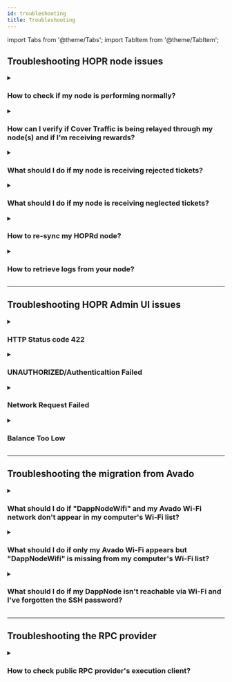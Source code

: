 ```yaml
---
id: troubleshooting
title: Troubleshooting
---
```


import Tabs from '@theme/Tabs';
import TabItem from '@theme/TabItem';

## Troubleshooting HOPR node issues

<details>
<summary> 
  
### How to check if my node is performing normally?  
</summary>

(**1**) Connect to your node via the [HOPR Admin UI](./node-management-admin-ui.md#access-the-hopr-admin-ui). If you encounter an error while trying to connect to your node, please refer to the [error codes](#troubleshooting-hopr-admin-ui-issues).

(**2**) Ensure you are using the latest versions of both **HOPRd** and the **HOPR Admin UI**. 

- You can check your current HOPRd node version on the "**INFO**" page under the "**Node**" section. To find the latest HOPRd version, visit [this link](./releases.md#hoprd-node-public-releases). 

- For the HOPR Admin UI version, check the bottom right corner of the interface. The most recent HOPR Admin UI version can be found [here](./releases.md#hopr-admin-ui-public-releases).

(**3**) On the "**INFO**" page, navigate to the "**Network**" section and ensure the "**Eligible**" status displays "**Yes**." If your node was recently created, it must be fully synced (**100%**) before it becomes eligible.

(**4**) In the "**INFO**" page, under the "**Network**" section, verify that the "**Sync process**" is at "**100%**."

(**5**) In the "**INFO**" page, check the "**Balances**" section and confirm that the "**xDai: Node**" balance is at least "**0.03 xDai**."

(**6**) In the "**INFO**" page, scroll to the "**Nodes on the network**" section and ensure the "**Announced**" node count exceeds **700** and the "**Connected**" node count is above **150**.

(**7**) On the "**TICKETS**" page, ensure that there are no "**Neglected**" or "**Rejected**" tickets.

(**8**) On the "**PEERS**" page, ensure that most of your peers have 100% quality (assuming your node has been running for at least 1 hour).

For DAppNode users, if the peer quality is below 100%, follow these steps:

- Connect to your DAppNode and navigate to the [HOPR package Config tab](http://my.dappnode/packages/my/hopr.public.dappnode.eth/config).
   
- In the bottom-right corner, click "**SHOW ADVANCED EDITOR**".

- Check the values for "**HOPRD_HEARTBEAT_INTERVAL**" and ensure it is set to the default value of "**20**". Similarly, confirm that "**HOPRD_HEARTBEAT_THRESHOLD**" is set to its default value of "**60**".

(**9**) On the "**CHANNELS: IN**" page, review the "**Unredeemed**" column for each incoming payment channel. Ensure that the values do not exceed **20%** above the threshold (the default threshold for ticket redemption is **30 wxHOPR**). If you’ve set a custom threshold, make sure the unredeemed value remains within **20%** of your custom setting.

The redemption process works as follows: once the unredeemed value reaches **30 wxHOPR** (or your custom threshold), the system will automatically trigger a redemption in the next ticket distribution cycle. To ensure optimal performance, it’s recommended that unredeemed values stay within **20%** of the threshold to prevent delays in the redemption process.

(**10**) Visit [HOPR Network Dashboard](https://network.hoprnet.org/dashboard) and search for your node by entering your **Peer ID**. If your node appears, it indicates that it is reachable by network nodes, including Cover Traffic nodes and community nodes.
 
**Note:** If one of above mentioned steps doesn't meet requirements, please refer to the topics on this troubleshooting page. If you are still unable to find a solution, feel free to reach out to the Ambassadors via Telegram or Discord channels for further assistance.
</details>

<details>
<summary> 
  
### How can I verify if Cover Traffic is being relayed through my node(s) and if I'm receiving rewards?
</summary>

(**1**) Ensure your node is functioning correctly by following the steps outlined in the [troubleshooting guide](#how-to-check-if-my-node-is-performing-normally).
 
(**2**) Connect to your node via the [HOPR Admin UI](./node-management-admin-ui.md#access-the-hopr-admin-ui). If you encounter an error while trying to connect to your node, refer to the [error codes](#troubleshooting-hopr-admin-ui-issues).

(**3**) On the "**CHANNELS: IN**" page, ensure you have at least 5 incoming payment channels from the following Cover Traffic nodes:

```md
0xd30f8f6e5865d7ec947e101b1d6a183e9776ba40
0x5a5bf3d3ce59cd304f198b86c1a78adfadf31f83
0xa4642c066c1f8927db9d34abab599af784a2cff0
0xcbe8726c80cc0d7751b9545dd5a4b5b0e53e383d
0x764d3162a4024c5cba8817446ef563b27aa57598
```

(**4**) Under the "**Unredeemed**" column, you should see an increasing number of unredeemed tickets. By default, once a channel reaches **30 wxHOPR** in unredeemed tickets, it will aggregate and redeem them. After a successful redemption, the funds will be sent to your Safe address.
</details>

<details>
<summary> 
  
### What should I do if my node is receiving rejected tickets?
</summary>
If your node is receiving rejected tickets, several issues could be causing this, such as:

- Your node is not properly synced, which may indicate limitations with your RPC provider.
- There may be off-chain issues where the node deems tickets invalid and marks them as rejected.

Follow these steps to troubleshoot the issue:

(**1**) Connect to your node [via the HOPR Admin UI](./node-management-admin-ui.md#access-the-hopr-admin-ui).

(**2**) Navigate to the "**CHANNELS: IN**" page. Under the "**Unredeemed**" column, perform one of the following:

:::info  
We assume you haven't customized your node strategies, so the hardcoded minimum redeem ticket value is **30 wxHOPR**. If you’ve changed this, please refer to your customized **minimum_redeem_ticket_value**.  
:::

- (**a**) Check if there is a payment channel with **more than 34 - 35 wxHOPR** in unredeemed tokens. If so, close this specific payment channel to prevent receiving further rejected tickets.

- (**b**) If no payment channels have **more than 34 - 35 wxHOPR** in unredeemed tokens, close all incoming payment channels. Follow the guideline on how to do this [here](./interaction-with-node.md#close-incoming-channel). Please note that closing an incoming payment channel will result in the loss of unredeemed ticket value, which will be marked as neglected tickets because they were not redeemed.

(**3**) After completing either step **(a)** or **(b)** from **step 2**, go to the "**TICKETS**" page and monitor the "**Rejected value**." If the value continues to increase, take one of the following actions:

- (**a**) If you performed action **(a)** in **step 2**, close all incoming payment channels. Follow the guideline on how to do this [here](./interaction-with-node.md#close-incoming-channel). Please note that closing an incoming payment channel will result in the loss of unredeemed ticket value, which will be marked as neglected tickets because they were not redeemed. 

    If the "**Rejected value**" continues to increase after closing all channels, you will need to [re-sync your node](#how-to-re-sync-my-hoprd-node).

- (**b**) If you performed action **(b)** in **step 2**, proceed directly to [re-syncing your node](#how-to-re-sync-my-hoprd-node).

(**4**) If you continue receiving rejected tickets after re-syncing your node, please contact the HOPR Ambassadors via Telegram or Discord for further assistance.
</details>

<details>
<summary> 
  
### What should I do if my node is receiving neglected tickets? 
</summary>
There might be several causes on why your node received neglected tickets:

- Tickets are marked as neglected when you close an incoming payment channel with unredeemed value. Since the tickets were not redeemed during the closure, they will be labeled as neglected tickets. This typically occurs when your node experiences issues, such as rejected tickets. To prevent continuous loss of rewards, it’s important to address the underlying issue.

- When a payment channel is closed and the node's strategy value for "**on_close_redeem_single_tickets_value_min**" is set higher than the value of the channel’s individual tickets, those tickets will be marked as neglected. This happens because the ticket value does not meet the minimum threshold specified by the strategy. In this case, you need to customize your node strategies by following this [guide](./manage-node-strategies.md#create-and-apply-configuration-file-to-your-node).
</details>


<details>
<summary> 
  
### How to re-sync my HOPRd node?
</summary>

:::warning Note
During the re-sync process, **all tickets in your database will be removed**, including any unredeemed tickets. This step is necessary to ensure optimal node performance, but please be aware that **unredeemed tickets will be lost**.
:::

Please select platform to re-sync node:

<Tabs>
<TabItem value="docker_resync" label="Docker">

(**1**) **Stop your node**: follow this [guide](./node-operations.md#stop-your-hopr-node) to stop your HOPR node.

(**2**) **Backup your node**: ensure you back up your node before proceeding. Refer to this guide for detailed backup instructions follow this [guide](./backup-restore-update.md#backup-your-node-identity).

**(3)** **Delete the necessary files:** On your machine, navigate to the **.hoprd-db-dufour** folder and perform the following steps:

(**3.1**) Delete the **"tbf"** file.  

(**3.2**) Locate the **"db"** folder and remove **all** files inside it.

(**4**) **Start your node**: once the cleanup is done, start your node again by following this [guide](./node-operations.md#start-your-hopr-node).

(**5**) **Optional step**: If you want to use the [fast synchronization feature](fast-sync.md#what-is-fast-sync) during the re-sync process, follow the [fast-sync guide](fast-sync.md#preparing-for-fast-sync).

</TabItem>
<TabItem value="docker_compose_resync" label="Docker Compose">

(**1**) Navigate to the "**compose**" folder and stop the "**hoprd**" services by running the following command:

```md
COMPOSE_PROFILES=hoprd docker compose down
```

(**2**) **Backup your node**: ensure you back up your node before proceeding. Refer to this guide for detailed backup instructions follow this [guide](./backup-restore-update.md#backup-your-node-identity).

(**3**) Within the "**compose**" directory, go to "**hoprd_data**", then "**hoprd**", delete the "**tbf**" file. Then locate the "**db**" folder. Remove **all** files inside "**db**" folder.

(**4**) Return to the main "**compose**" folder and restart the "**hoprd**" services by running the following command:

```md
COMPOSE_PROFILES=hoprd docker compose up -d
```

(**5**) **Optional step**: If you want to use the [fast synchronization feature](fast-sync.md#what-is-fast-sync) during the re-sync process, follow the [fast-sync guide](fast-sync.md#preparing-for-fast-sync).

</TabItem>
<TabItem value="dappnode_resync" label="Dappnode">

(**1**) **Connect to your DAppNode dashboard**.

(**2**) **Backup your node identity**: Before proceeding with the re-sync process, ensure you back up your node identity by follwing this [guide](backup-restore-update.md#backup-your-node-identity).

(**3**) **Remove the volume for the HOPR package**: Go to the [Info tab](http://my.dappnode/packages/my/hopr.public.dappnode.eth/info). Under the "**All volumes**" section, locate the volume size and click the "**trash can**" icon to remove the package volume. This will delete the package storage, including all databases.

(**4**) **Restore your node identity**: Follow this guide to [restore your node identity](backup-restore-update.md#restore-your-node-identity).

(**5**) **Optional step**: If you want to use the [fast synchronization feature](fast-sync.md#what-is-fast-sync) during the re-sync process, follow the [fast-sync guide](fast-sync.md#preparing-for-fast-sync).

(**6**) **Verify the restore process**: Go to the [Logs tab](http://my.dappnode/packages/my/hopr.public.dappnode.eth/logs). In the logs, you should see syncing process lines, indicating the restore was successful and the re-sync process is underway. Wait for the node to fully sync to 100%.

Example log:

```md
2025-01-14T14:11:51.005595Z  INFO ThreadId(04) chain_indexer::block: Sync progress to last known head indexer="rpc" progress=97.97430830039525 block=38036660 head=38038341
```
</TabItem>
</Tabs>
</details>

<details>
<summary> 
  
### How to retrieve logs from your node?
</summary>

<Tabs>
<TabItem value="docker_resync" label="Docker">

(**1**) Connect to your machine and execute the command `docker ps`. This will provide you with a list of Docker containers you are currently running. Among them, locate the container with the label "**europe-west3-docker.pkg.dev/hoprassociation/docker-images/hoprd:stable**" and note the "**container ID**".

(**2**) Get the logs from the docker container using the following command: `docker logs -t <Your_Container_ID> >> <File_name.log>`. Replace "**\<Your_Container_ID\>**" with your docker container ID. Replace "**\<File_name.log\>**" with your container ID and "**\<File_name.log\>**" with your chosen file name. After executing the command, wait until it finishes writing the logs to the file.

Example:

```md
docker logs -t 4951b2990936 >> logs_from_hopr_node.log
```
</TabItem>
<TabItem value="dappnode_resync" label="Dappnode">

(**1**) Connect to your Dappnode dashboard.

(**2**) Go to the [HOPR package logs page](http://my.dappnode/packages/my/hopr.public.dappnode.eth/logs).

(**3**) On the right side, click the "**Download all**" button to download HOPR node logs.

</TabItem>
</Tabs>
</details>

---

## Troubleshooting HOPR Admin UI issues

<details>
<summary>

### HTTP Status code 422
</summary>

**Error description**: Your RPC provider is either not working or functioning incorrectly.

**Error message**:

```md
Error fetching: {"name":"APIError","status":422,"statusText":"Unprocessable Entity","description":"HTTP Status code 422"}
```
</details>

<details>
<summary>

### UNAUTHORIZED/Authenticaltion Failed
</summary>

**Error description**: If you provided incorrect security token.

**Error message**:

```md
ERROR
Unable to connect.
Error fetching: {"status":"UNAUTHORIZED","error":"authentication failed"}
```
</details>

<details>
<summary>

### Network Request Failed
</summary>

**Error description**: If HOPR Admin can't connect to your node, please check if the provided API endpoint is correct, or if your node is working.

**Error message**:

```md
ERROR
Unable to connect.
Unknown error: "Network request failed"
```
</details>

<details>
<summary>

### Balance Too Low
</summary>

**Error description**: When your node has just been created, it will not be funded. You can't connect to the unfunded node.

**Error message**:

```md
ERROR
Unable to connect.
Your xDai balance seems to low to operate the node.
Please top up your node.
Address: 0xa6512ad...657730b0313
```
</details>

---

## Troubleshooting the migration from Avado

<details>
<summary>

### What should I do if "DappNodeWifi" and my Avado Wi-Fi network don't appear in my computer's Wi-Fi list?
</summary>

Please select connection method to your Avado device:

<Tabs>
<TabItem value="migration_method_ssh" label="Connect using SSH">

#### 1. Find your Avado internal IP address

(**1**) To locate the internal IP address of your Avado device, first connect to your router. Please follow only the specific step outlined in [this guide](./port-forwarding.md#2-find-your-routers-gateway-ip-address) to identify your router's gateway IP address.

(**2**) Log in to your router by entering the router's gateway IP address into your browser's address bar. Since router interfaces vary, search for sections labeled "**DHCP Clients**," "**Connected Devices**," or "**Connected Clients**." Within this section, look for the client named "**dappnode**" to find its associated IP address.

#### 2. Connect to your Avado device

(**1**) Connect to your Avado device by entering the following command into your terminal/windows powershell:

```md
ssh dappnode@<avado_internal_ip_address>
```

Please replace "**\<avado_internal_ip_address>**" with your Avado internal IP address.

Example:

```md
ssh dappnode@192.168.5.68
```

(**2**) If this is your first time connecting via SSH, you'll be prompted to confirm the connection to your node. Type **yes** and press enter. Next, you'll be asked to enter a password; the default password is `dappnode.s0`.

**Important**: On Linux systems, the password entry will not display characters as you type. Ensure you enter the password correctly before pressing enter.

#### 3. Finalise migration process

(**1**) Once you've logged in, install "**kbd**" package:

```md
sudo apt-get install -y kbd
```

(**2**) Install the prerequisites using the following command:

```md
sudo wget -O - https://prerequisites.dappnode.io | sudo bash
```

(**3**) Install the dappnode package using the following command:

```md
sudo wget -O - https://installer.dappnode.io | sudo bash
```

(**4**) Once the installation is complete, please restart your Avado device by executing the following command:

```md
sudo reboot
```

(**5**) Please wait 5 minutes, then check if "**DappNodeWifi**" appears in your computer's Wi-Fi list. The default Wi-Fi password for DappNode is `dappnode`.
</TabItem>
<TabItem value="migration_method_external" label="Connect using external monitor and keyboard">

#### 1. Prerequisites for connection to your Avado device

Make sure you have:

- An external monitor & HDMI cable.
- External keyboard.

#### 2. Connect to your Avado device

(**1**) Connect your monitor to your Avado device using an HDMI cable.

(**2**) Connect an external keyboard to your Avado device.

(**3**) Connect an Ethernet cable to your Avado device.

(**4**) Power on your monitor and Avado device, and wait for the login screen to appear. Log in using the following default credentials:

```bash
Username: dappnode
Password: dappnode.s0
```

**Important**: On Linux systems, the password entry will not display characters as you type. Ensure you enter the password correctly before pressing enter.

#### 3. Finalise migration process

(**1**) Once you've logged in, install "**kbd**" package:

```md
sudo apt-get install -y kbd
```

(**2**) Install the prerequisites using the following command:

```md
sudo wget -O - https://prerequisites.dappnode.io | sudo bash
```

(**3**) Install the dappnode package using the following command:

```md
sudo wget -O - https://installer.dappnode.io | sudo bash
```

(**4**) Once the installation is complete, please restart your Avado device by executing the following command:

```md
sudo reboot
```

(**5**) Please wait 5 minutes, then check if "**DappNodeWifi**" appears in your computer's Wi-Fi list. The default Wi-Fi password for DappNode is `dappnode`.

</TabItem>
</Tabs>

</details>

<details>
<summary>

### What should I do if only my Avado Wi-Fi appears but "DappNodeWifi" is missing from my computer's Wi-Fi list?
</summary>

If the Avado Wi-Fi appears on your computer's Wi-Fi list, it suggests a problem with the USB's boot settings, as the device did not attempt to initiate the installation process. Please select connection method to your Avado device:

<Tabs>
<TabItem value="migration_method_ssh_avado" label="Connect using SSH">

#### 1. Prerequisites for connection to your Avado device

Make sure you have:

- Physical access to your Avado device
- Micro Phillips head screwdriver
- A bootable USB stick with Dappnode software

#### 2. Avado disassembly guide: accessing the internal battery

(**1**) Remove the power cable and any other cables from your Avado device.

(**2**) Detach the bottom panel of your Avado using a micro Phillips screwdriver.

(**3**) Carefully release the RAM module by gently pushing the two clips outward. The module will pop up slightly. Remove the angled module to expose the circular battery located beneath it.

(**4**) Remove the battery and wait **10 minutes**.

(**5**) Reinsert the battery and the RAM module into the device, then secure the bottom panel by replacing and tightening the screws.

(**5**) Re-attach the power supply and ethernet cable.

#### 3. Finalise migration process

(**1**) Power on the Avado device for **2 minutes**.

(**2**) Turn off Avado device.

(**3**) Insert the **bootable USB stick containing the Dappnode software** and power the device back on.

(**4**) Leave the device running for **15 minutes**, then turn it off.

(**5**) Remove the USB stick and power on the device again.

(**6**) Wait for **5 minutes** and check if "**DappNodeWifi**" has appeared in your computer's wifi list. The default Wi-Fi password for DappNode is `dappnode`.
</TabItem>
<TabItem value="migration_method_external_avado" label="Connect using external monitor and keyboard">

#### 1. Prerequisites for connection to your Avado device

Make sure you have:

- An external monitor & HDMI cable.
- External keyboard.
- A bootable USB stick with Dappnode software

#### 2. Connect to your Avado device

(**1**) Connect your monitor to your Avado device using an HDMI cable.

(**2**) Connect an external keyboard to your Avado device.

(**3**) Connect an Ethernet cable to your Avado device.

(**4**) Attach the **bootable USB stick containing the Dappnode software** to any Avado USB port.

#### 3. Finalise migration process

(**1**) Power on your monitor and Avado device and start pressing the "**Esc**" key until you enter the "**BIOS**". This should be visible on the monitor you have connected.

(**2**) Use the arrow keys to navigate to the "**Boot**" tab.

(**3**) Under "**Boot Option Priorities**", select "**Boot Option #**" and then change it to your attached USB.

(**4**) Now, using your arrow keys, navigate to the "**Save & Exit**" tab and save your settings.

(**5**) Your device should now restart and begin booting from your attached bootable USB stick with Dappnode software. You can now resume the [initial installation method](./ac-migration-from-legacy.md#3-finalise-migration-process) but now starting directly from the **3rd step**.
</TabItem>
</Tabs>
</details>

<details>
<summary>

### What should I do if my DappNode isn't reachable via Wi-Fi and I've forgotten the SSH password?
</summary>

If you've forgotten the SSH password and cannot access your DappNode, you will need to physically connect to the device and perform a reinstall of the DappNode software.

#### 1. Prerequisites for connection to your Avado device

Make sure you have:

- An external monitor & HDMI cable.
- External keyboard.
- A bootable USB stick with Dappnode software

#### 2. Connect to your Avado device

(**1**) Connect your monitor to your Avado device using an HDMI cable.

(**2**) Connect an external keyboard to your Avado device.

(**3**) Connect an Ethernet cable to your Avado device.

(**4**) Attach the **bootable USB stick containing the Dappnode software** to any Avado USB port.

#### 3. Finalise migration process

(**1**) Power on your monitor and Avado device and start pressing the "**Esc**" key until you enter the "**BIOS**". This should be visible on the monitor you have connected.

(**2**) Use the arrow keys to navigate to the "**Boot**" tab.

(**3**) Under "**Boot Option Priorities**", select "**Boot Option #**" and then change it to your attached USB.

(**4**) Now, using your arrow keys, navigate to the "**Save & Exit**" tab and save your settings.

(**5**) Your device should now restart and begin booting from your attached bootable USB stick with Dappnode software. You can now resume the [initial installation method](./ac-migration-from-legacy.md#3-finalise-migration-process) but now starting directly from the **3rd step**.
</details>

---

## Troubleshooting the RPC provider

<details>
<summary> 

### How to check public RPC provider's execution client?
</summary>
To ensure your RPC provider uses the Nethermind execution client:

(**1**) Visit [Etherflow](https://etherflow.quiknode.io) and enter your RPC endpoint.

(**2**) Select **web3_clientVersion** and send the request.

(**3**) Verify that the response indicates the use of the Nethermind execution client.
</details>